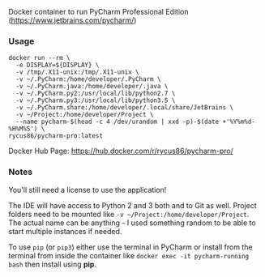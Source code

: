 Docker container to run PyCharm Professional Edition (https://www.jetbrains.com/pycharm/)

### Usage

```
docker run --rm \
  -e DISPLAY=${DISPLAY} \
  -v /tmp/.X11-unix:/tmp/.X11-unix \
  -v ~/.PyCharm:/home/developer/.PyCharm \
  -v ~/.PyCharm.java:/home/developer/.java \
  -v ~/.PyCharm.py2:/usr/local/lib/python2.7 \
  -v ~/.PyCharm.py3:/usr/local/lib/python3.5 \
  -v ~/.PyCharm.share:/home/developer/.local/share/JetBrains \
  -v ~/Project:/home/developer/Project \
  --name pycharm-$(head -c 4 /dev/urandom | xxd -p)-$(date +'%Y%m%d-%H%M%S') \
rycus86/pycharm-pro:latest
```

Docker Hub Page: https://hub.docker.com/r/rycus86/pycharm-pro/

### Notes

You'll still need a license to use the application!

The IDE will have access to Python 2 and 3 both and to Git as well.
Project folders need to be mounted like `-v ~/Project:/home/developer/Project`.
The actual name can be anything - I used something random to be able to start multiple instances if needed.

To use `pip` (or `pip3`) either use the terminal in PyCharm or install from the terminal from inside the container like `docker exec -it pycharm-running bash` then install using **pip**.
